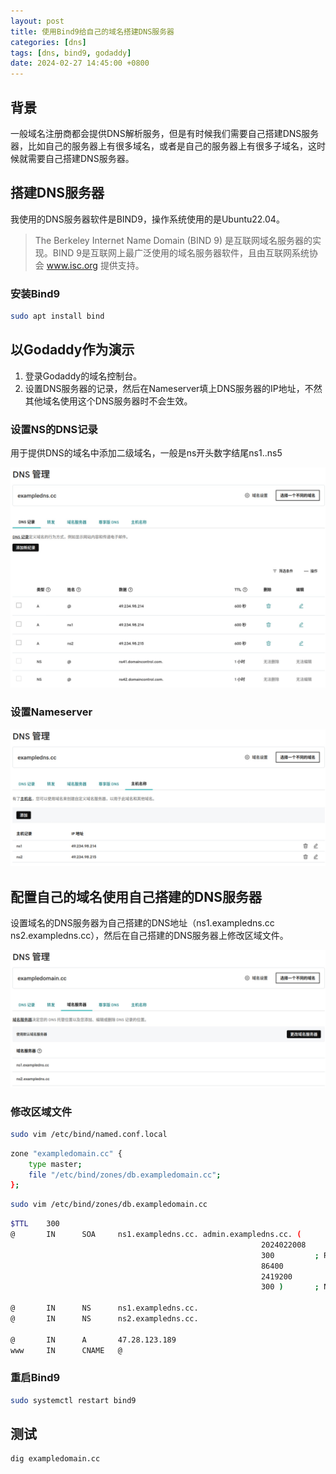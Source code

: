 ```yaml
---
layout: post
title: 使用Bind9给自己的域名搭建DNS服务器
categories: [dns]
tags: [dns, bind9, godaddy]
date: 2024-02-27 14:45:00 +0800
---
```

## 背景

一般域名注册商都会提供DNS解析服务，但是有时候我们需要自己搭建DNS服务器，比如自己的服务器上有很多域名，或者是自己的服务器上有很多子域名，这时候就需要自己搭建DNS服务器。

## 搭建DNS服务器

我使用的DNS服务器软件是BIND9，操作系统使用的是Ubuntu22.04。

> The Berkeley Internet Name Domain (BIND 9) 是互联网域名服务器的实现。BIND 9是互联网上最广泛使用的域名服务器软件，且由互联网系统协会 www.isc.org 提供支持。

### 安装Bind9

```sh
sudo apt install bind
```

## 以Godaddy作为演示

1. 登录Godaddy的域名控制台。
2. 设置DNS服务器的记录，然后在Nameserver填上DNS服务器的IP地址，不然其他域名使用这个DNS服务器时不会生效。

### 设置NS的DNS记录

用于提供DNS的域名中添加二级域名，一般是ns开头数字结尾ns1..ns5

![设置NS的DNS记录](/assets/images/bind9/1.jpg)

### 设置Nameserver

![设置Nameserver](/assets/images/bind9/2.jpg)

## 配置自己的域名使用自己搭建的DNS服务器

设置域名的DNS服务器为自己搭建的DNS地址（ns1.exampledns.cc ns2.exampledns.cc），然后在自己搭建的DNS服务器上修改区域文件。

![设置域名的DNS服务器](/assets/images/bind9/3.jpg)

### 修改区域文件

```sh
sudo vim /etc/bind/named.conf.local
```

```sh
zone "exampledomain.cc" {
    type master;
    file "/etc/bind/zones/db.exampledomain.cc";
};
```

```sh
sudo vim /etc/bind/zones/db.exampledomain.cc
```

```sh
$TTL    300
@       IN      SOA     ns1.exampledns.cc. admin.exampledns.cc. (
                                                        2024022008     ; Serial
                                                        300         ; Refresh
                                                        86400          ; Retry
                                                        2419200        ; Expire
                                                        300 )       ; Negative Cache TTL

@       IN      NS      ns1.exampledns.cc.
@       IN      NS      ns2.exampledns.cc.

@       IN      A       47.28.123.189
www     IN      CNAME   @

```

### 重启Bind9

```sh
sudo systemctl restart bind9
```

## 测试

```sh
dig exampledomain.cc
```
